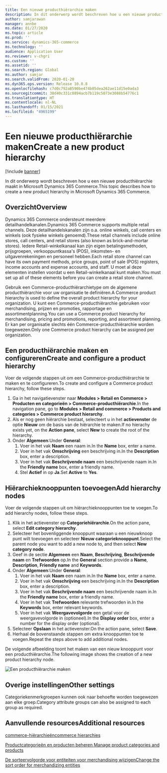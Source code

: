 ```yaml
---
title: Een nieuwe producthiërarchie maken
description: In dit onderwerp wordt beschreven hoe u een nieuwe producthiërarchie maakt in Microsoft Dynamics 365 Commerce.
author: samjarawan
manager: annbe
ms.date: 01/27/2020
ms.topic: article
ms.prod: ''
ms.service: dynamics-365-commerce
ms.technology: ''
audience: Application User
ms.reviewer: v-chgri
ms.custom: ''
ms.assetid: ''
ms.search.region: Global
ms.author: samjar
ms.search.validFrom: 2020-01-20
ms.dyn365.ops.version: Release 10.0.8
ms.openlocfilehash: c7d0c792a8590be474b05dea262ae11d15e0ada3
ms.sourcegitcommit: 38d40c331c8894acb7b119c5073e3088b54776c1
ms.translationtype: HT
ms.contentlocale: nl-NL
ms.lasthandoff: 01/15/2021
ms.locfileid: "4965199"
---
```

# <a name="create-a-new-product-hierarchy"></a><span data-ttu-id="2c5ab-103">Een nieuwe producthiërarchie maken</span><span class="sxs-lookup"><span data-stu-id="2c5ab-103">Create a new product hierarchy</span></span>


[!include [banner](includes/banner.md)]

<span data-ttu-id="2c5ab-104">In dit onderwerp wordt beschreven hoe u een nieuwe producthiërarchie maakt in Microsoft Dynamics 365 Commerce.</span><span class="sxs-lookup"><span data-stu-id="2c5ab-104">This topic describes how to create a new product hierarchy in Microsoft Dynamics 365 Commerce.</span></span>

## <a name="overview"></a><span data-ttu-id="2c5ab-105">Overzicht</span><span class="sxs-lookup"><span data-stu-id="2c5ab-105">Overview</span></span>

<span data-ttu-id="2c5ab-106">Dynamics 365 Commerce ondersteunt meerdere detailhandelkanalen.</span><span class="sxs-lookup"><span data-stu-id="2c5ab-106">Dynamics 365 Commerce supports multiple retail channels.</span></span> <span data-ttu-id="2c5ab-107">Deze detailhandelskanalen zijn o.a. online winkels, call centers en winkels (ook fysieke winkels genoemd).</span><span class="sxs-lookup"><span data-stu-id="2c5ab-107">These retail channels include online stores, call centers, and retail stores (also known as brick-and-mortar stores).</span></span> <span data-ttu-id="2c5ab-108">Iedere Retail-winkelkanaal kan zijn eigen betalingsmethoden, prijsgroepen, verkooppuntkassa's (POS), inkomsten- en uitgavenrekeningen en personeel hebben.</span><span class="sxs-lookup"><span data-stu-id="2c5ab-108">Each retail store channel can have its own payment methods, price groups, point of sale (POS) registers, income accounts and expense accounts, and staff.</span></span> <span data-ttu-id="2c5ab-109">U moet al deze elementen instellen voordat u een Retail-winkelkanaal kunt maken.</span><span class="sxs-lookup"><span data-stu-id="2c5ab-109">You must set up all of these elements before you can create a retail store channel.</span></span> 

<span data-ttu-id="2c5ab-110">Gebruik een Commerce-producthiërarchietype om de algemene producthiërarchie voor uw organisatie te definiëren.</span><span class="sxs-lookup"><span data-stu-id="2c5ab-110">A Commerce product hierarchy is used to define the overall product hierarchy for your organization.</span></span> <span data-ttu-id="2c5ab-111">U kunt een Commerce-producthiërarchie gebruiken voor merchandising, prijzen en promoties, rapportage en assortimentplanning.</span><span class="sxs-lookup"><span data-stu-id="2c5ab-111">You can use a Commerce product hierarchy for merchandising, pricing and promotions, reporting, and assortment planning.</span></span> <span data-ttu-id="2c5ab-112">Er kan per organisatie slechts één Commerce-producthiërarchie worden toegewezen.</span><span class="sxs-lookup"><span data-stu-id="2c5ab-112">Only one Commerce product hierarchy can be assigned per organization.</span></span>

## <a name="create-and-configure-a-product-hierarchy"></a><span data-ttu-id="2c5ab-113">Een producthiërarchie maken en configureren</span><span class="sxs-lookup"><span data-stu-id="2c5ab-113">Create and configure a product hierarchy</span></span>

<span data-ttu-id="2c5ab-114">Voer de volgende stappen uit om een Commerce-producthiërarchie te maken en te configureren.</span><span class="sxs-lookup"><span data-stu-id="2c5ab-114">To create and configure a Commerce product hierarchy, follow these steps.</span></span>

1. <span data-ttu-id="2c5ab-115">Ga in het navigatievenster naar **Modules \> Retail en Commerce \> Producten en categorieën \> Commerce-producthiërarchie**.</span><span class="sxs-lookup"><span data-stu-id="2c5ab-115">In the navigation pane, go to **Modules \> Retail and commerce \> Products and categories \> Commerce product hierarchy**.</span></span>
1. <span data-ttu-id="2c5ab-116">Als er nog geen hiërarchie bestaat, selecteert u in het **actievenster** de optie **Nieuw** om de basis van de hiërarchie te maken.</span><span class="sxs-lookup"><span data-stu-id="2c5ab-116">If no hierachy exists yet, on the **Action pane**, select **New** to create the root of the hierarchy.</span></span>
1. <span data-ttu-id="2c5ab-117">Onder **Algemeen**:</span><span class="sxs-lookup"><span data-stu-id="2c5ab-117">Under **General**:</span></span>
    1. <span data-ttu-id="2c5ab-118">Voer in het vak **Naam** een naam in.</span><span class="sxs-lookup"><span data-stu-id="2c5ab-118">In the **Name** box, enter a name.</span></span>
    1. <span data-ttu-id="2c5ab-119">Voer in het vak **Omschrijving** een beschrijving in.</span><span class="sxs-lookup"><span data-stu-id="2c5ab-119">In the **Description** box, enter a description.</span></span>
    1. <span data-ttu-id="2c5ab-120">Voer in het vak **Beschrijvende naam** een beschrijvende naam in.</span><span class="sxs-lookup"><span data-stu-id="2c5ab-120">In the **Friendly name** box, enter a friendly name.</span></span>
    1. <span data-ttu-id="2c5ab-121">Stel **Actief** in op **Ja**.</span><span class="sxs-lookup"><span data-stu-id="2c5ab-121">Set **Active** to **Yes**.</span></span>

## <a name="add-hierarchy-nodes"></a><span data-ttu-id="2c5ab-122">Hiërarchieknooppunten toevoegen</span><span class="sxs-lookup"><span data-stu-id="2c5ab-122">Add hierarchy nodes</span></span>

<span data-ttu-id="2c5ab-123">Voer de volgende stappen uit om hiërarchieknooppunten toe te voegen.</span><span class="sxs-lookup"><span data-stu-id="2c5ab-123">To add hierarchy nodes, follow these steps.</span></span>

1. <span data-ttu-id="2c5ab-124">Klik in het actievenster op **Categoriehiërarchie**.</span><span class="sxs-lookup"><span data-stu-id="2c5ab-124">On the action pane, select **Edit category hierarchy**.</span></span>
1. <span data-ttu-id="2c5ab-125">Selecteer het bovenliggende knooppunt waaraan u een nieuwknoop punt wilt toevoegen en selecteer **Nieuw categorieknooppunt**.</span><span class="sxs-lookup"><span data-stu-id="2c5ab-125">Select the parent node you want to add a new node to, and then select **New category node**.</span></span>
1. <span data-ttu-id="2c5ab-126">Geef in de sectie **Algemeen** een **Naam**, **Beschrijving**, **Beschrijvende naam** en **Trefwoorden** op.</span><span class="sxs-lookup"><span data-stu-id="2c5ab-126">In the **General** section provide a **Name**, **Description**, **Friendly name** and **Keywords**.</span></span>
1. <span data-ttu-id="2c5ab-127">Onder **Algemeen**:</span><span class="sxs-lookup"><span data-stu-id="2c5ab-127">Under **General**:</span></span>
    1. <span data-ttu-id="2c5ab-128">Voer in het vak **Naam** een naam in.</span><span class="sxs-lookup"><span data-stu-id="2c5ab-128">In the **Name** box, enter a name.</span></span>
    1. <span data-ttu-id="2c5ab-129">Voer in het vak **Omschrijving** een beschrijving in.</span><span class="sxs-lookup"><span data-stu-id="2c5ab-129">In the **Description** box, enter a description.</span></span>
    1. <span data-ttu-id="2c5ab-130">Voer in het vak **Beschrijvende naam** een beschrijvende naam in.</span><span class="sxs-lookup"><span data-stu-id="2c5ab-130">In the **Friendly name** box, enter a friendly name.</span></span>
    1. <span data-ttu-id="2c5ab-131">Voer in het vak **Trefwoorden** relevante trefwoorden in.</span><span class="sxs-lookup"><span data-stu-id="2c5ab-131">In the **Keywords** box, enter relevant keywords.</span></span>
    1. <span data-ttu-id="2c5ab-132">Voer in het vak **Weergavevolgorde** een getal voor de weergavevolgorde in (optioneel).</span><span class="sxs-lookup"><span data-stu-id="2c5ab-132">In the **Display order** box, enter a number for the display order (optional).</span></span>
1. <span data-ttu-id="2c5ab-133">Selecteer **Opslaan** in het actievenster.</span><span class="sxs-lookup"><span data-stu-id="2c5ab-133">On the action pane, select **Save**.</span></span>
1. <span data-ttu-id="2c5ab-134">Herhaal de bovenstaande stappen om extra knooppunten toe te voegen.</span><span class="sxs-lookup"><span data-stu-id="2c5ab-134">Repeat the steps above to add additional nodes.</span></span>

<span data-ttu-id="2c5ab-135">De volgende afbeelding toont het maken van een nieuw knooppunt voor een producthiërarchie.</span><span class="sxs-lookup"><span data-stu-id="2c5ab-135">The following image shows the creation of a new product hierarchy node.</span></span>

![Een producthiërarchie maken](media/create-product-hierarchy.png)

## <a name="other-settings"></a><span data-ttu-id="2c5ab-137">Overige instellingen</span><span class="sxs-lookup"><span data-stu-id="2c5ab-137">Other settings</span></span>

<span data-ttu-id="2c5ab-138">Categoriekenmerkgroepen kunnen ook naar behoefte worden toegewezen aan elke groep.</span><span class="sxs-lookup"><span data-stu-id="2c5ab-138">Category attribute groups can also be assigned to each group as required.</span></span>  

## <a name="additional-resources"></a><span data-ttu-id="2c5ab-139">Aanvullende resources</span><span class="sxs-lookup"><span data-stu-id="2c5ab-139">Additional resources</span></span>

[<span data-ttu-id="2c5ab-140">commerce-hiërarchieën</span><span class="sxs-lookup"><span data-stu-id="2c5ab-140">commerce hierarchies</span></span>](retail-hierarchies.md)

[<span data-ttu-id="2c5ab-141">Productcategorieën en producten beheren </span><span class="sxs-lookup"><span data-stu-id="2c5ab-141">Manage product categories and products </span></span>](category-management-product-creation.md)

[<span data-ttu-id="2c5ab-142">De sorteervolgorde voor entiteiten voor merchandising wijzigen</span><span class="sxs-lookup"><span data-stu-id="2c5ab-142">Change the sort order for merchandizing entities</span></span>](custom-order-categories-nav-retail-prod-hierarchy.md)
